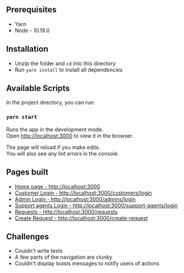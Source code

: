 ## Prerequisites
* Yarn
* Node -  10.19.0

## Installation
* Unzip the folder and `cd` into this directory
* Run  `yarn install` to install all dependencies

## Available Scripts

In the project directory, you can run:

### `yarn start`

Runs the app in the development mode.<br />
Open [http://localhost:3000](http://localhost:3000) to view it in the browser.

The page will reload if you make edits.<br />
You will also see any lint errors in the console.

## Pages built
* [Home page - http://localhost:3000](http://localhost:3000)
* [Customer Login - http://localhost:3000/customers/login](http://localhost:3000/customers/login)
* [Admin Login - http://localhost:3000/admins/login](http://localhost:3000/admins/login)
* [Support agents Login - http://localhost:3000/support-agents/login](http://localhost:3000/support-agents/login)
* [Requests - http://localhost:3000/requests](http://localhost:3000/requests)
* [Create Request - http://localhost:3000/create-request](http://localhost:3000/create-request)

## Challenges
* Couldn't write tests
* A few parts of the navigation are clunky
* Couldn't display toasts messages to notify users of actions








